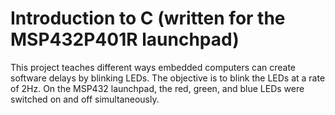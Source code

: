 # Introduction to C (written for the MSP432P401R launchpad)
This project teaches different ways embedded computers can create software delays by blinking LEDs. 
The objective is to blink the LEDs at a rate of 2Hz. On the MSP432 launchpad, the red, green, and blue LEDs were switched on and off simultaneously.
